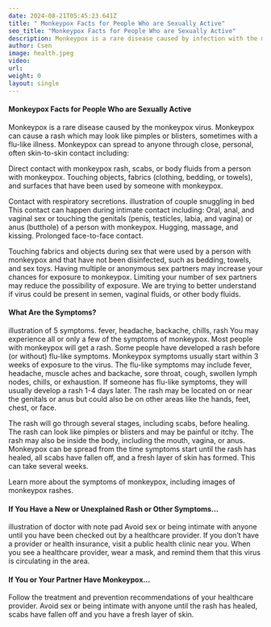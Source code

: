 ```yaml
---
date: 2024-08-21T05:45:23.641Z
title: " Monkeypox Facts for People Who are Sexually Active"
seo_title: "Monkeypox Facts for People Who are Sexually Active"
description: Monkeypox is a rare disease caused by infection with the monkeypox virus.
author: Csen
image: health.jpeg
video:
url: 
weight: 0
layout: single
---
```

#### Monkeypox Facts for People Who are Sexually Active
Monkeypox is a rare disease caused by the monkeypox virus.
Monkeypox can cause a rash which may look like pimples or blisters, sometimes with a flu-like illness.
Monkeypox can spread to anyone through close, personal, often skin-to-skin contact including:

Direct contact with monkeypox rash, scabs, or body fluids from a person with monkeypox.
Touching objects, fabrics (clothing, bedding, or towels), and surfaces that have been used by someone with monkeypox.

Contact with respiratory secretions.
illustration of couple snuggling in bed
This contact can happen during intimate contact including:
Oral, anal, and vaginal sex or touching the genitals (penis, testicles, labia, and vagina) or anus (butthole) of a person with monkeypox.
Hugging, massage, and kissing.
Prolonged face-to-face contact.

Touching fabrics and objects during sex that were used by a person with monkeypox and that have not been disinfected, such as bedding, towels, and sex toys.
Having multiple or anonymous sex partners may increase your chances for exposure to monkeypox. Limiting your number of sex partners may reduce the possibility of exposure.
We are trying to better understand if virus could be present in semen, vaginal fluids, or other body fluids.
#### What Are the Symptoms?
illustration of 5 symptoms. fever, headache, backache, chills, rash
You may experience all or only a few of the symptoms of monkeypox.
Most people with monkeypox will get a rash.
Some people have developed a rash before (or without) flu-like symptoms.
Monkeypox symptoms usually start within 3 weeks of exposure to the virus.
The flu-like symptoms may include fever, headache, muscle aches and backache, sore throat, cough, swollen lymph nodes, chills, or exhaustion.
If someone has flu-like symptoms, they will usually develop a rash 1-4 days later.
The rash may be located on or near the genitals or anus but could also be on other areas like the hands, feet, chest, or face.

The rash will go through several stages, including scabs, before healing.
The rash can look like pimples or blisters and may be painful or itchy.
The rash may also be inside the body, including the mouth, vagina, or anus.
Monkeypox can be spread from the time symptoms start until the rash has healed, all scabs have fallen off, and a fresh layer of skin has formed. This can take several weeks.

Learn more about the symptoms of monkeypox, including images of monkeypox rashes.

#### If You Have a New or Unexplained Rash or Other Symptoms…
illustration of doctor with note pad
Avoid sex or being intimate with anyone until you have been checked out by a healthcare provider.
If you don’t have a provider or health insurance, visit a public health clinic near you.
When you see a healthcare provider, wear a mask, and remind them that this virus is circulating in the area.
#### If You or Your Partner Have Monkeypox…
Follow the treatment and prevention recommendations of your healthcare provider.
Avoid sex or being intimate with anyone until the rash has healed, scabs have fallen off and you have a fresh layer of skin.